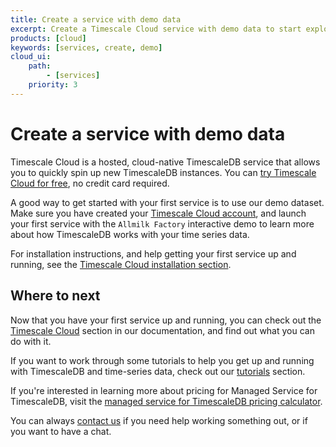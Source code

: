 ```yaml
---
title: Create a service with demo data
excerpt: Create a Timescale Cloud service with demo data to start exploring TimescaleDB
products: [cloud]
keywords: [services, create, demo]
cloud_ui:
    path:
        - [services]
    priority: 3
---
```


# Create a service with demo data

Timescale Cloud is a hosted, cloud-native TimescaleDB service that allows you to
quickly spin up new TimescaleDB instances. You can
[try Timescale Cloud for free][sign-up], no credit card required.

A good way to get started with your first service is to use our demo dataset.
Make sure you have created your [Timescale Cloud account][sign-up], and launch
your first service with the `Allmilk Factory` interactive demo to learn more
about how TimescaleDB works with your time series data.

For installation instructions, and help getting your first service up and
running, see the [Timescale Cloud installation section][cloud-install].

## Where to next

Now that you have your first service up and running, you can check out the
[Timescale Cloud][tsc-docs] section in our documentation, and
find out what you can do with it.

If you want to work through some tutorials to help you get up and running with
TimescaleDB and time-series data, check out our [tutorials][tutorials] section.

If you're interested in learning more about pricing for Managed Service for
TimescaleDB, visit the
[managed service for TimescaleDB pricing calculator][timescale-pricing].

You can always [contact us][contact] if you need help working something out, or
if you want to have a chat.

[sign-up]: https://www.timescale.com/timescale-signup
[timescale-pricing]: https://www.timescale.com/products#cloud-pricing
[contact]: https://www.timescale.com/contact
[tsc-docs]: /cloud/:currentVersion:/
[tutorials]: /timescaledb/:currentVersion:/tutorials/
[cloud-install]: /install/:currentVersion:/installation-cloud/
